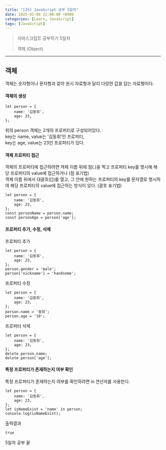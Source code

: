 ```yaml
---
title: "[JS] JavaScript 공부 5일차"
date: 2025-01-08 22:00:00 +0900
categories: [Learn, JavaScript]
tags: [JavaScript]
---
```


> 자바스크립트 공부하기 5일차
>
> 객체 (Object)

<hr />

## 객체

객체는 숫자형이나 문자형과 겉아 원시 자료형과 달리 다양한 값을 담는 자료형이다.

#### 객체의 생성

```
let person = {
    name: '김동휘',
    age: 23,
};
```

위의 person 객체는 2개의 프로퍼티로 구성되어있다.  
key는 name, value는 '김동휘'인 프로퍼티,  
key는 age, value는 23인 프로퍼티가 있다.

#### 객체 프로퍼티 접근

객체의 프로퍼티에 접근하려면 객체 이름 뒤에 점(.)을 찍고 프로퍼티 key를 명시해 해당 프로퍼티의 value에 접근하거나 (점 표기법)  
객체 이름 뒤에서 대괄호([])를 열고, 그 안에 원하는 프로퍼티의 key를 문자열로 명시하여 해당 프로퍼티의 value에 접근하는 방식이 있다. (괄호 표기법)

```
let person = {
    name: '김동휘',
    age: 23,
};
const personName = person.name;
const personAge = person['age'];
```

#### 프로퍼티 추가, 수정, 삭제

프로퍼티 추가

```
let person = {
    name: '김동휘',
    age: 23,
};
person.gender = 'male';
person['nickname'] = 'handsome';
```

프로퍼티 수정

```
let person = {
    name: '김동휘',
    age: 23,
};
person.name = '동휘';
person.age = '10';
```

프로퍼티 삭제

```
let person = {
    name: '김동휘',
    age: 23,
};
delete person.name;
delete person['age'];
```

#### 특정 프로퍼티가 존재하는지 여부 확인

특정 프로퍼티가 존재하는지 여부를 확인하려면 in 연산자를 사용한다.

```
let person = {
    name: '김동휘',
    age: 23,
};
let isNameExist = 'name' in person;
console.log(isNameExist);
```

출력결과

```
true
```

5일차 공부 끝

